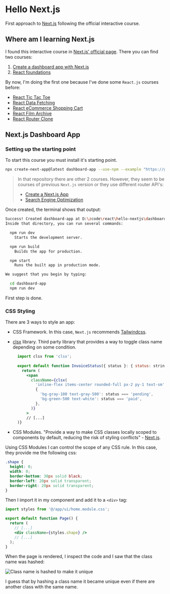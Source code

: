 # Hello Next.js

First approach to [Next.js](https://nextjs.org/) following the official
interactive course.

## Where am I learning Next.js

I found this interactive course in [Next.js' official page](https://nextjs.org/learnutm_source=next-siteutm_medium=homepage-cta&utm_campaign=home).
There you can find two courses:

1. [Create a dashboard app with Next.js](https://nextjs.org/learn/dashboard-app)
1. [React foundations](https://nextjs.org/learn/react-foundations)

By now, I'm doing the first one because I've done some `React.js` courses
before:

- [React Tic Tac Toe](https://github.com/pabcrudel/react-tic-tac-toe)
- [React Data Fetching](https://github.com/pabcrudel/react-data-fetching)
- [React eCommerce Shopping
  Cart](https://github.com/pabcrudel/react-ecommerce-shopping-cart)
- [React Film Archive](https://github.com/pabcrudel/react-film-archive)
- [React Router Clone](https://github.com/pabcrudel/react-router-clone)

## Next.js Dashboard App

### Setting up the starting point

To start this course you must install it's starting point.

```bash
npx create-next-app@latest dashboard-app --use-npm --example "https://github.com/vercel/next-learn/tree/main/dashboard/starter-example"
```

>In that repository there are other 2 courses. However, they seem to be courses
>of previous `Next.js` version or they use different router API's:
>
>- [Create a Next.js
>  App](https://nextjs.org/learn-pages-router/basics/create-nextjs-app)
>- [Search Engine
>  Optimization](https://nextjs.org/learn-pages-router/seo/introduction-to-seo)

Once created, the terminal shows that output:

```bash
Success! Created dashboard-app at D:\zcode\react\hello-nextjs\dashboard-app
Inside that directory, you can run several commands:

  npm run dev
    Starts the development server.

  npm run build
    Builds the app for production.

  npm start
    Runs the built app in production mode.

We suggest that you begin by typing:

  cd dashboard-app
  npm run dev
```

First step is done.

### CSS Styling

There are 3 ways to style an app:

- CSS Framework. In this case, `Next.js` recommends
[Tailwindcss](https://tailwindcss.com/).
- [clsx](https://github.com/lukeed/clsx#readme) library. Third party library
  that provides a way to toggle class name depending on some condition.

  ```jsx
    import clsx from 'clsx';
    
    export default function InvoiceStatus({ status }: { status: string }) {
      return (
        <span
          className={clsx(
            'inline-flex items-center rounded-full px-2 py-1 text-sm',
            {
              'bg-gray-100 text-gray-500': status === 'pending',
              'bg-green-500 text-white': status === 'paid',
            },
          )}
        >
        // [...]
    )}
  ```

- CSS Modules. "Provide a way to make CSS classes locally scoped to
  components by default, reducing the risk of styling conflicts" -
  [Next.js](https://nextjs.org/learn/dashboard-app/css-styling#css-modules).

Using CSS Modules I can control the scope of any CSS rule. In this case, they
provide me the following css:

```css
.shape {
  height: 0;
  width: 0;
  border-bottom: 30px solid black;
  border-left: 20px solid transparent;
  border-right: 20px solid transparent;
}
```

Then I import it in my component and add it to a `<div>` tag:

```jsx
import styles from '@/app/ui/home.module.css';

export default function Page() {
  return (
    // [...]
    <div className={styles.shape} />
    // [...]
  );
}
```

When the page is rendered, I inspect the code and I saw that the class name
was hashed:

![Class name is hashed to make it
unique](readme-imgs/css-modules-hashes-class-names.png)

I guess that by hashing a class name it became unique even if there are
another class with the same name.

